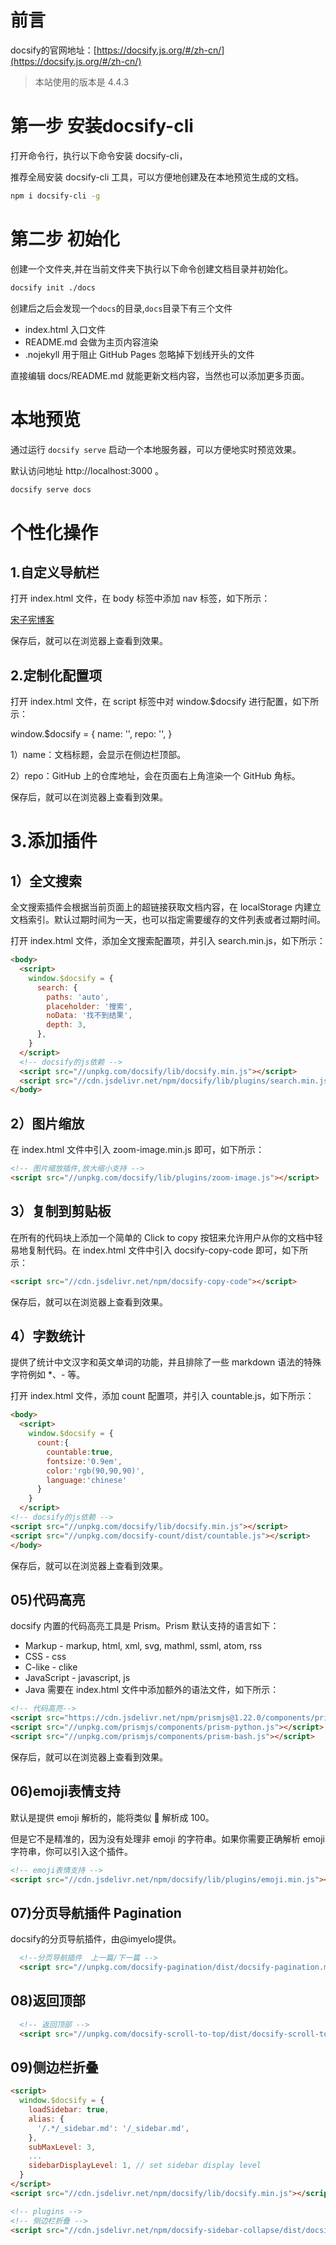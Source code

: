 
# 前言
docsify的官网地址：[https://docsify.js.org/#/zh-cn/](https://docsify.js.org/#/zh-cn/)

> 本站使用的版本是 4.4.3

# 第一步 安装docsify-cli

打开命令行，执行以下命令安装 docsify-cli，

推荐全局安装 docsify-cli 工具，可以方便地创建及在本地预览生成的文档。
```sh
npm i docsify-cli -g
```
# 第二步 初始化

创建一个文件夹,并在当前文件夹下执行以下命令创建文档目录并初始化。
```sh
docsify init ./docs
```
创建后之后会发现一个`docs`的目录,`docs`目录下有三个文件
   - index.html 入口文件
   - README.md 会做为主页内容渲染
   - .nojekyll 用于阻止 GitHub Pages 忽略掉下划线开头的文件

直接编辑 docs/README.md 就能更新文档内容，当然也可以添加更多页面。

# 本地预览

通过运行 `docsify serve` 启动一个本地服务器，可以方便地实时预览效果。

默认访问地址 http://localhost:3000 。

```sh
docsify serve docs
```


# 个性化操作
##  1.自定义导航栏
打开 index.html 文件，在 body 标签中添加 nav 标签，如下所示：

  <nav>
      <a href="https://songzixian.com/">宋子宪博客</a>
  </nav>

保存后，就可以在浏览器上查看到效果。

## 2.定制化配置项 

打开 index.html 文件，在 script 标签中对 window.$docsify 进行配置，如下所示：

window.$docsify = {
        name: '',
        repo: '',
}

1）name：文档标题，会显示在侧边栏顶部。

2）repo：GitHub 上的仓库地址，会在页面右上角渲染一个 GitHub 角标。


保存后，就可以在浏览器上查看到效果。
# 3.添加插件 

## 1）全文搜索

全文搜索插件会根据当前页面上的超链接获取文档内容，在 localStorage 内建立文档索引。默认过期时间为一天，也可以指定需要缓存的文件列表或者过期时间。

打开 index.html 文件，添加全文搜索配置项，并引入 search.min.js，如下所示：
```html
<body>
  <script>
    window.$docsify = {
      search: {
        paths: 'auto',
        placeholder: '搜索',
        noData: '找不到结果',
        depth: 3,
      },
    }
  </script>
  <!-- docsify的js依赖 -->
  <script src="//unpkg.com/docsify/lib/docsify.min.js"></script>
  <script src="//cdn.jsdelivr.net/npm/docsify/lib/plugins/search.min.js"></script>
</body>
```
## 2）图片缩放

在 index.html 文件中引入 zoom-image.min.js 即可，如下所示：
```html
<!-- 图片缩放插件,放大缩小支持 -->
<script src="//unpkg.com/docsify/lib/plugins/zoom-image.js"></script>
```


## 3）复制到剪贴板

在所有的代码块上添加一个简单的 Click to copy 按钮来允许用户从你的文档中轻易地复制代码。在 index.html 文件中引入 docsify-copy-code 即可，如下所示：
```html
<script src="//cdn.jsdelivr.net/npm/docsify-copy-code"></script>
```
保存后，就可以在浏览器上查看到效果。


## 4）字数统计

提供了统计中文汉字和英文单词的功能，并且排除了一些 markdown 语法的特殊字符例如 *、- 等。

打开 index.html 文件，添加 count 配置项，并引入 countable.js，如下所示：
```html
<body>
  <script>
    window.$docsify = {
      count:{
        countable:true,
        fontsize:'0.9em',
        color:'rgb(90,90,90)',
        language:'chinese'
      }
    }
  </script>
<!-- docsify的js依赖 -->
<script src="//unpkg.com/docsify/lib/docsify.min.js"></script>
<script src="//unpkg.com/docsify-count/dist/countable.js"></script>
</body>
```

保存后，就可以在浏览器上查看到效果。

## 05)代码高亮
docsify 内置的代码高亮工具是 Prism。Prism 默认支持的语言如下：

- Markup - markup, html, xml, svg, mathml, ssml, atom, rss
- CSS - css
- C-like - clike
- JavaScript - javascript, js
- Java 需要在 index.html 文件中添加额外的语法文件，如下所示：
```html
<!-- 代码高亮-->
<script src="https://cdn.jsdelivr.net/npm/prismjs@1.22.0/components/prism-java.min.js"></script>
<script src="//unpkg.com/prismjs/components/prism-python.js"></script>
<script src="//unpkg.com/prismjs/components/prism-bash.js"></script>
 ```

保存后，就可以在浏览器上查看到效果。

## 06)emoji表情支持
默认是提供 emoji 解析的，能将类似 :100: 解析成 100。

但是它不是精准的，因为没有处理非 emoji 的字符串。如果你需要正确解析 emoji 字符串，你可以引入这个插件。
```html
<!-- emoji表情支持 -->
<script src="//cdn.jsdelivr.net/npm/docsify/lib/plugins/emoji.min.js"></script>
```

## 07)分页导航插件 Pagination

docsify的分页导航插件，由@imyelo提供。

```html
  <!--分页导航插件  上一篇/下一篇 -->
  <script src="//unpkg.com/docsify-pagination/dist/docsify-pagination.min.js"></script>
```
## 08)返回顶部 
```html
  <!-- 返回顶部 -->
  <script src="//unpkg.com/docsify-scroll-to-top/dist/docsify-scroll-to-top.min.js"></script>
```  
## 09)侧边栏折叠 

```html
<script>
  window.$docsify = {
    loadSidebar: true,
    alias: {
      '/.*/_sidebar.md': '/_sidebar.md',
    },
    subMaxLevel: 3,
    ...
    sidebarDisplayLevel: 1, // set sidebar display level
  }
</script>
<script src="//cdn.jsdelivr.net/npm/docsify/lib/docsify.min.js"></script>

<!-- plugins -->
<!-- 侧边栏折叠 -->
<script src="//cdn.jsdelivr.net/npm/docsify-sidebar-collapse/dist/docsify-sidebar-collapse.min.js"></script>

```